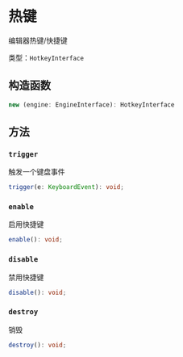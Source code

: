# 热键

编辑器热键/快捷键

类型：`HotkeyInterface`

## 构造函数

```ts
new (engine: EngineInterface): HotkeyInterface
```

## 方法

### `trigger`

触发一个键盘事件

```ts
trigger(e: KeyboardEvent): void;
```

### `enable`

启用快捷键

```ts
enable(): void;
```

### `disable`

禁用快捷键

```ts
disable(): void;
```

### `destroy`

销毁

```ts
destroy(): void;
```
